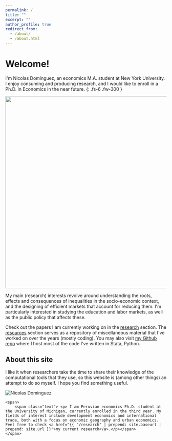 ```yaml
---
permalink: /
title: ""
excerpt: ""
author_profile: true
redirect_from: 
  - /about/
  - /about.html
---
```


# Welcome!

I'm Nicolas Dominguez, an economics M.A. student at New York University. I enjoy consuming and producing research, and I would like to enroll in a Ph.D. in Economics in the near future.
{: .fs-6 .fw-300 }

<img src="https://nicoidominguez.github.io/images/Nico-1.jpg" width="600">

My main (research) interests revolve around understanding the roots, effects and consequences of inequalities in the socio-economic context, and the designing of efficient markets that account for reducing them. I'm particularly interested in studying the education and labor markets, as well as the public policy that affects these.

Check out the papers I am currently working on in the [research](/research) section. The [resources](/resources) section serves as a repository of miscellaneous material that I've worked on over the years (mostly coding). You may also visit [my Github repo](https://www.github.com/nicoidominguez) where I host most of the code I've written in Stata, Python.

## About this site

I like it when researchers take the time to share their knowledge of the computational tools that they use, so this website is (among other things) an attempt to do so myself. I hope you find something useful.

<div class="img_profile col-xs-12" >	
	<div> 
		<p><img src="https://nicoidominguez.github.io/images/Nico-1-edited.jpg" alt="Nicolas Dominguez"></p>
	</div> 
	
	<span>  
		<span class="text"> <p> I am Peruvian economics Ph.D. student at the University of Michigan, currently enrolled in the third year. My fields of interest include development economics and international trade, both with a focus on economic geography and urban economics. Feel free to check <a href="{{ "/research" | prepend: site.baseurl | prepend: site.url }}">my current research</a>.</p></span>
	</span>
	
</div>
